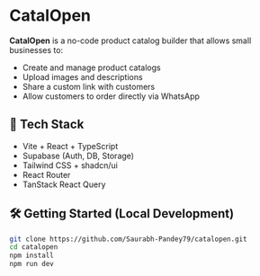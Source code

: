 # CatalOpen

**CatalOpen** is a no-code product catalog builder that allows small businesses to:

- Create and manage product catalogs
- Upload images and descriptions
- Share a custom link with customers
- Allow customers to order directly via WhatsApp

## 🚀 Tech Stack

- Vite + React + TypeScript
- Supabase (Auth, DB, Storage)
- Tailwind CSS + shadcn/ui
- React Router
- TanStack React Query

## 🛠️ Getting Started (Local Development)

```bash
git clone https://github.com/Saurabh-Pandey79/catalopen.git
cd catalopen
npm install
npm run dev

